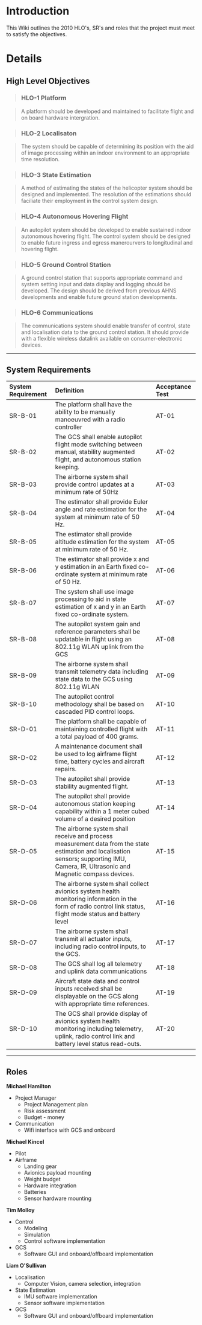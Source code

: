 # Introduction #

This Wiki outlines the 2010 HLO's, SR's and roles that the project must meet to satisfy the objectives.


# Details #

## High Level Objectives ##

> ### HLO-1 Platform ###

> A platform should be developed and maintained to facilitate flight and on board hardware intergration.

> ### HLO-2 Localisaton ###

> The system should be capable of determining its position with the aid of image processing within an indoor environment to an appropriate time resolution.

> ### HLO-3 State Estimation ###

> A method of estimating the states of the helicopter system should be designed and implemented. The resolution of the estimations should faciliate their employment in the control system design.

> ### HLO-4 Autonomous Hovering Flight ###

> An autopilot system should be developed to enable sustained indoor autonomous hovering flight. The control system should be designed to enable future ingress and egress manerourvers to longitudinal and hovering flight.

> ### HLO-5 Ground Control Station ###

> A ground control station that supports appropriate command and system setting input and data display and logging should be developed. The design should be derived from previous AHNS developments and enable future ground station developments.

> ### HLO-6 Communications ###

> The communications system should enable transfer of control, state and localisation data to the ground control station. It should provide with a flexible wireless datalink available on consumer-electronic devices.


---


## System Requirements ##

| **System Requirement** | **Definition** | **Acceptance Test** |
|:-----------------------|:---------------|:--------------------|
| SR-B-01 | The platform shall have the ability to be manually manoeuvred with a radio controller | AT-01 |
| SR-B-02 | The GCS shall enable autopilot flight mode switching between manual, stability augmented flight, and  autonomous station keeping. | AT-02 |
| SR-B-03 | The airborne system shall provide control updates at a minimum rate of 50Hz | AT-03 |
| SR-B-04 | The estimator shall provide Euler angle and rate estimation for the system at minimum rate of 50 Hz. | AT-04 |
| SR-B-05 | The estimator shall provide altitude estimation for the system at minimum rate of 50 Hz.  | AT-05 |
| SR-B-06 | The estimator shall provide x and y estimation in an Earth fixed co-ordinate system at minimum rate of 50 Hz. | AT-06 |
| SR-B-07 | The system shall use image processing to aid in state estimation of x and y in an Earth fixed co-ordinate system. | AT-07 |
| SR-B-08 | The autopilot system gain and reference parameters shall be updatable in flight using an 802.11g WLAN uplink from the GCS | AT-08 |
| SR-B-09 | The airborne system shall transmit telemetry data including state data to the GCS using 802.11g WLAN | AT-09 |
| SR-B-10 | The autopilot control methodology shall be based on cascaded PID control loops. | AT-10 |
| SR-D-01 | The platform shall be capable of maintaining controlled flight with a total payload of 400 grams. | AT-11 |
| SR-D-02 | A maintenance document shall be used to log airframe flight time, battery cycles and aircraft repairs.  | AT-12 |
| SR-D-03 | The autopilot shall provide stability augmented flight. | AT-13 |
| SR-D-04 | The autopilot shall provide autonomous station keeping capability within a 1 meter cubed volume of a desired position | AT-14 |
| SR-D-05 | The airborne system shall receive and process measurement data from the state estimation and localisation sensors; supporting IMU, Camera, IR, Ultrasonic and Magnetic compass devices. | AT-15 |
| SR-D-06 | The airborne system shall collect avionics system health monitoring information in the form of radio control link status, flight mode status and battery level | AT-16 |
| SR-D-07 | The airborne system shall transmit all actuator inputs, including radio control inputs, to the GCS. | AT-17 |
| SR-D-08 | The GCS shall log all telemetry and uplink data communications | AT-18 |
| SR-D-09 | Aircraft state data and control inputs received shall be displayable on the GCS along with appropriate time references. | AT-19 |
| SR-D-10 | The GCS shall provide display of avionics system health monitoring including telemetry, uplink, radio control link and battery level status read-outs. | AT-20 |



---


## Roles ##

**Michael Hamilton**

  * Project Manager
    * Project Management plan
    * Risk assessment
    * Budget - money
  * Communication
    * Wifi interface with GCS and onboard

**Michael Kincel**

  * Pilot
  * Airframe
    * Landing gear
    * Avionics payload mounting
    * Weight budget
    * Hardware integration
    * Batteries
    * Sensor hardware mounting

**Tim Molloy**

  * Control
    * Modeling
    * Simulation
    * Control software implementation
  * GCS
    * Software GUI and onboard/offboard implementation

**Liam O'Sullivan**

  * Localisation
    * Computer Vision, camera selection, integration
  * State Estimation
    * IMU software implementation
    * Sensor software implementation
  * GCS
    * Software GUI and onboard/offboard implementation